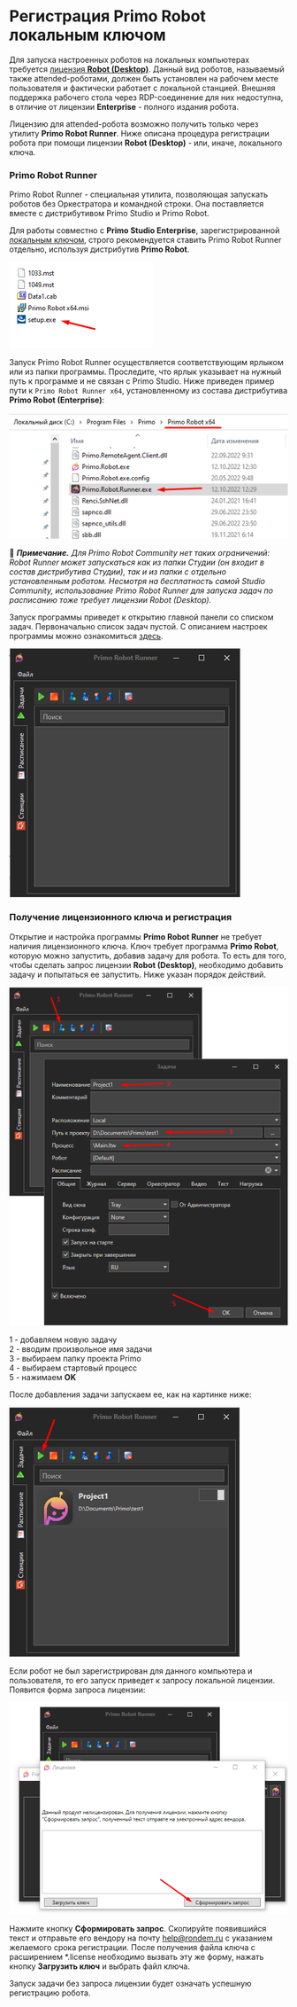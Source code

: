 # Регистрация Primo Robot локальным ключом

Для запуска настроенных роботов на локальных компьютерах требуется [лицензия **Robot (Desktop)**](https://docs.primo-rpa.ru/primo-rpa/primo-robot/intro#izdaniya). Данный вид роботов, называемый также attended-роботами, должен быть установлен на рабочем месте пользователя и фактически работает с локальной станцией. Внешняя поддержка рабочего стола через RDP-соединение для них недоступна, в отличие от лицензии **Enterprise** - полного издания робота.

Лицензию для attended-робота возможно получить только через утилиту **Primo Robot Runner**. Ниже описана процедура регистрации робота при помощи лицензии **Robot (Desktop)** - или, иначе, локального ключа.

### Primo Robot Runner

Primo Robot Runner - специальная утилита, позволяющая запускать роботов без Оркестратора и командной строки. Она поставляется вместе с дистрибутивом Primo Studio и Primo Robot.

Для работы совместно с **Primo Studio Enterprise**, зарегистрированной [локальным ключом](https://docs.primo-rpa.ru/primo-rpa/primo-studio/installation/licenses), строго рекомендуется ставить Primo Robot Runner отдельно, используя дистрибутив **Primo Robot**.

![](<../.gitbook/assets/1. Дистрибутив Раннер.png>)

Запуск Primo Robot Runner осуществляется соответствующим ярлыком или из папки программы. Проследите, что ярлык указывает на нужный путь к программе и не связан с Primo Studio. Ниже приведен пример пути к `Primo Robot Runner x64`, установленному из состава дистрибутива **Primo Robot (Enterprise)**:

![](<../.gitbook/assets/2. Пример пути.png>)

:small_blue_diamond: ***Примечание.*** *Для Primo Robot Community нет таких ограничений: Robot Runner может запускаться как из папки Студии (он входит в состав дистрибутива Студии), так и из папки с отдельно установленным роботом. Несмотря на бесплатность самой Studio Community, использование Primo Robot Runner для запуска задач по расписанию тоже требует лицензии Robot (Desktop).*

Запуск программы приведет к открытию главной панели со списком задач. Первоначально список задач пустой. С описанием настроек программы можно ознакомиться [здесь](https://docs.primo-rpa.ru/primo-rpa/primo-robot/robot-runner/README).

![](<../.gitbook/assets/3. Пустой список задач.png>)

### Получение лицензионного ключа и регистрация

Открытие и настройка программы **Primo Robot Runner** не требует наличия лицензионного ключа. Ключ требует программа **Primo Robot**, которую можно запустить, добавив задачу для робота. То есть для того, чтобы сделать запрос лицензии **Robot (Desktop)**, необходимо добавить задачу и попытаться ее запустить. Ниже указан порядок действий.

![](<../.gitbook/assets/4. Добавление задачи.png>)

1 - добавляем новую задачу\
2 - вводим произвольное имя задачи\
3 - выбираем папку проекта Primo\
4 - выбираем стартовый процесс\
5 - нажимаем **OK**

После добавления задачи запускаем ее, как на картинке ниже:

![](<../.gitbook/assets/5. Запуск задачи.png>)

Если робот не был зарегистрирован для данного компьютера и пользователя, то его запуск приведет к запросу локальной лицензии. Появится форма запроса лицензии:

![](<../.gitbook/assets/6. Запрос лицензии.png>)

Нажмите кнопку **Сформировать запрос**. Скопируйте появившийся текст и отправьте его вендору на почту help@rondem.ru с указанием желаемого срока регистрации. После получения файла ключа с расширением \*.license необходимо вызвать эту же форму, нажать кнопку **Загрузить ключ** и выбрать файл ключа.

Запуск задачи без запроса лицензии будет означать успешную регистрацию робота.




